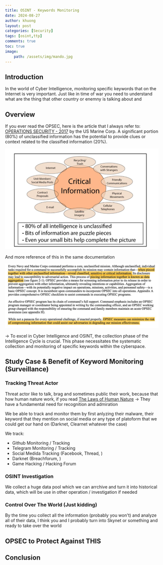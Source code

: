 ```yaml
---
title: OSINT - Keywords Monitoring
date: 2024-08-27
author: khuong
layout: post
categories: [Security]
tags: [osint,ttp]
comments: true
toc: true
image:
    path: /assets/img/mando.jpg
---
```


## Introduction

In the world of Cyber Intelligence, monitoring specific keywords that on the Internet is very important. Just like in time of war you need to understand what are the thing that other country or enemny is talking about and 

## Overview

If you ever read the OPSEC, here is the article that I always refer to: [OPERATIONS SECURITY - 2017](https://media.defense.gov/2020/Oct/28/2002524943/-1/-1/0/NTTP-3-13.3M-MCTP-3-32B-OPSEC-2017.PDF) by the US Marine Corp. A significant portion (80%) of unclassified information has the potential to provide clues or context related to the classified information (20%).

![OPSEC 20](/assets/img/opsec_20.jpg)

And more reference of this in the same documentation

![OPSEC quotes](/assets/img/opsec_quote.jpg)

-> To excel in Cyber Intelligence and OSINT, the collection phase of the Intelligence Cycle is crucial. This phase necessitates the systematic collection and monitoring of specific keywords within the cyberspace.

## Study Case & Benefit of Keyword Monitoring (Surveillance)

### Tracking Threat Actor 

Threat actor like to talk, brag and sometimes public their work, because that how human nature work, if you read [The Laws of Human Nature](https://www.amazon.com/Laws-Human-Nature-Robert-Greene/dp/0525428143) -> They have a fundamental need for recognition and admiration

We be able to track and monitor them by first anlyzing their malware, their keyword that they mention on social media or any type of platoform that we could get our hand on (Darknet, Clearnet whatever the case)

We track:

- Github Monitoring / Tracking
- Telegram Monitoring / Tracking
- Social Medida Tracking (Facebook, Thread, )
- Darknet (Breachforum, )
- Game Hacking / Hacking Forum 


### OSINT Investigation

We collect a huge data pool which we can arrchive and turn it into historical data, which will be use in other operation / investigation if needed


### Control Over The World (Just kidding)

By the time you collect all the information (probably you won't) and analyze all of their data, I think you and I probably turn into Skynet or something and ready to take over the world

## OPSEC to Protect Against THIS




## Conclusion